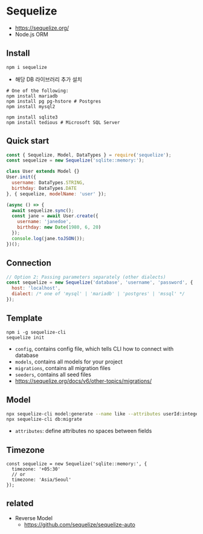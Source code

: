 # Sequelize
- https://sequelize.org/
- Node.js ORM

## Install

```
npm i sequelize
```
- 해당 DB 라이브러리 추가 설치

```
# One of the following:
npm install mariadb
npm install pg pg-hstore # Postgres
npm install mysql2

npm install sqlite3
npm install tedious # Microsoft SQL Server
```

## Quick start
```js
const { Sequelize, Model, DataTypes } = require('sequelize');
const sequelize = new Sequelize('sqlite::memory:');

class User extends Model {}
User.init({
  username: DataTypes.STRING,
  birthday: DataTypes.DATE
}, { sequelize, modelName: 'user' });

(async () => {
  await sequelize.sync();
  const jane = await User.create({
    username: 'janedoe',
    birthday: new Date(1980, 6, 20)
  });
  console.log(jane.toJSON());
})();
```

## Connection
```js
// Option 2: Passing parameters separately (other dialects)
const sequelize = new Sequelize('database', 'username', 'password', {
  host: 'localhost',
  dialect: /* one of 'mysql' | 'mariadb' | 'postgres' | 'mssql' */
});
```

## Template
```
npm i -g sequelize-cli
sequelize init
```
- `config`, contains config file, which tells CLI how to connect with database
- `models`, contains all models for your project
- `migrations`, contains all migration files
- `seeders`, contains all seed files
- https://sequelize.org/docs/v6/other-topics/migrations/

## Model
```bash
npx sequelize-cli model:generate --name like --attributes userId:integer,articleId:integer
npx sequelize-cli db:migrate
```
- `attributes`: define attributes no spaces between fields

## Timezone
```
const sequelize = new Sequelize('sqlite::memory:', {
  timezone: '+05:30'
  // or
  timezone: 'Asia/Seoul'
});
```
## related
- Reverse Model
  - https://github.com/sequelize/sequelize-auto
